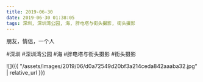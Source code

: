 ```yaml
---
title: 2019-06-30
date: 2019-06-30 01:38:05
tags: 深圳, 深圳湾公园, 海, 胖电塔与街头摄影, 街头摄影
---
```


<p>朋友，情侣，一个人</p>

#深圳 #深圳湾公园 #海 #胖电塔与街头摄影 #街头摄影

![]({{ "/assets/images/2019/06/d0a72549d20bf3a214ceda842aaaba32.jpg" | relative_url }})
